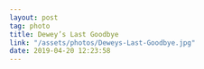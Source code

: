 ```yaml
---
layout: post
tag: photo
title: Dewey’s Last Goodbye
link: "/assets/photos/Deweys-Last-Goodbye.jpg"
date: 2019-04-20 12:23:58
---
```

